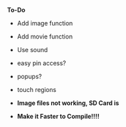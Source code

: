 **To-Do**

- Add image function
- Add movie function
- Use sound
- easy pin access?
- popups?
- touch regions

- **Image files not working, SD Card is**
- **Make it Faster to Compile!!!!**
